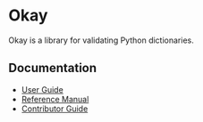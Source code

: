 # Okay

Okay is a library for validating Python dictionaries.

## Documentation

* [User Guide](docs/user-guide.md)
* [Reference Manual](docs/reference.md)
* [Contributor Guide](docs/contributing.md)